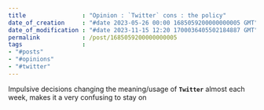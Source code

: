 ```yaml
---
title                : "Opinion : `Twitter` cons : the policy"
date_of_creation     : "#date 2023-05-26 00:00 1685059200000000005 GMT"
date_of_modification : "#date 2023-11-15 12:20 1700036405502184887 GMT"
permalink            : /post/1685059200000000005
tags                 : 
- "#posts"
- "#opinions"
- "#twitter"
---
```



Impulsive decisions changing the meaning/usage of __`Twitter`__ almost each week, makes it a very confusing to stay on
